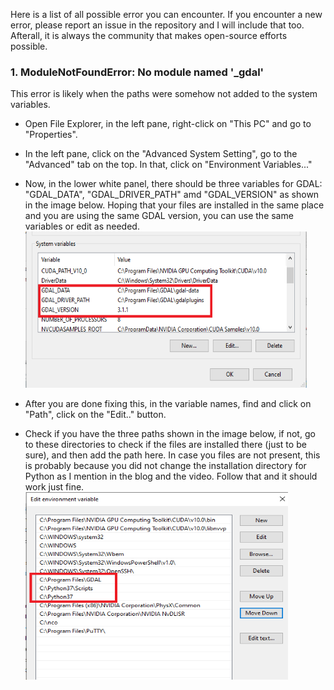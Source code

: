 Here is a list of all possible error you can encounter. If you encounter a new error, please report an issue in the repository and I will include that too. Afterall, it is always the community that makes open-source efforts possible.<br/>

### 1. ModuleNotFoundError: No module named '_gdal' <br/>
This error is likely when the paths were somehow not added to the system variables.<br/>
* Open File Explorer, in the left pane, right-click on "This PC" and go to "Properties".<br/>
* In the left pane, click on the "Advanced System Setting", go to the "Advanced" tab on the top. In that, click on "Environment Variables..."<br/>
* Now, in the lower white panel, there should be three variables for GDAL: "GDAL_DATA", "GDAL_DRIVER_PATH" amd "GDAL_VERSION" as shown in the image below. Hoping that your files are installed in the same place and you are using the same GDAL version, you can use the same variables or edit as needed.<br/>
<img src="./media/EnvironmentVariables1.png" height="250" width="450"><br/>

* After you are done fixing this, in the variable names, find and click on "Path", click on the "Edit.." button.<br/>
* Check if you have the three paths shown in the image below, if not, go to these directories to check if the files are installed there (just to be sure), and then add the path here. In case you files are not present, this is probably because you did not change the installation directory for Python as I mention in the blog and the video. Follow that and it should work just fine.<br/>
<img src="./media/EnvironmentVariables2.png" height="300" width="420"><br/>
